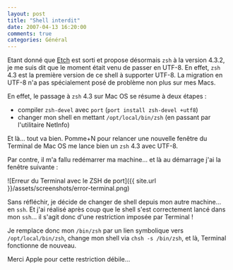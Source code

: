 ```yaml
---
layout: post
title: "Shell interdit"
date: 2007-04-13 16:20:00
comments: true
categories: Général
---
```

Etant donné que [Etch](http://www.debian.org/releases/etch/) est sorti et propose désormais `zsh` à la version 4.3.2, je me suis dit que le moment était venu de passer en UTF-8. En effet, `zsh` 4.3 est la première version de ce shell à supporter UTF-8. La migration en UTF-8 n'a pas spécialement posé de problème non plus sur mes Macs.

<!-- more -->

En effet, le passage à `zsh` 4.3 sur Mac OS se résume à deux étapes :

*   compiler `zsh-devel` avec `port` (`port install zsh-devel +utf8`)
*   changer mon shell en mettant `/opt/local/bin/zsh` (en passant par l'utilitaire NetInfo)

Et là... tout va bien. Pomme+N pour relancer une nouvelle fenêtre du Terminal de Mac OS me lance bien un `zsh` 4.3 avec UTF-8.

Par contre, il m'a fallu redémarrer ma machine... et là au démarrage j'ai la fenêtre suivante :

![Erreur du Terminal avec le ZSH de port]({{ site.url }}/assets/screenshots/error-terminal.png)

Sans réfléchir, je décide de changer de shell depuis mon autre machine... en `ssh`. Et j'ai réalisé après coup que le shell s'est correctement lancé dans mon `ssh`... il s'agit donc d'une restriction imposée par Terminal !

Je remplace donc mon `/bin/zsh` par un lien symbolique vers `/opt/local/bin/zsh`, change mon shell via `chsh -s /bin/zsh`, et là, Terminal fonctionne de nouveau.

Merci Apple pour cette restriction débile...
